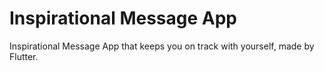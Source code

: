 # Inspirational Message App
Inspirational Message App that keeps you on track with yourself, made by Flutter.
 
